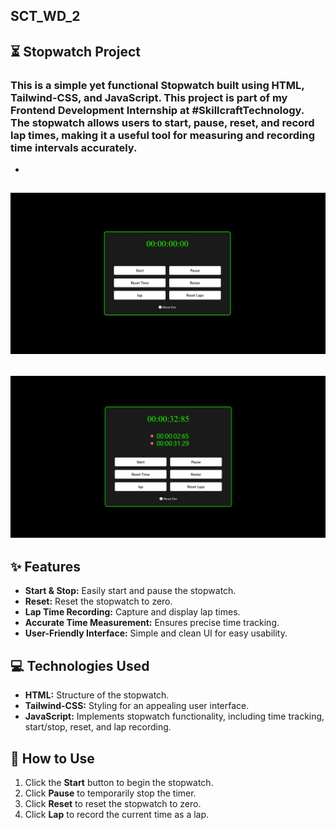 ## SCT_WD_2

## ⏳️ Stopwatch Project

### This is a simple yet functional Stopwatch built using HTML, Tailwind-CSS, and JavaScript. This project is part of my Frontend Development Internship at #SkillcraftTechnology. The stopwatch allows users to start, pause, reset, and record lap times, making it a useful tool for measuring and recording time intervals accurately.
- 
![img1](./logo/img%201.png)
- 
![img1](./logo/img%202.png)
- 
## ✨ Features

*   **Start & Stop:** Easily start and pause the stopwatch.
*   **Reset:** Reset the stopwatch to zero.
*   **Lap Time Recording:** Capture and display lap times.
*   **Accurate Time Measurement:** Ensures precise time tracking.
*   **User-Friendly Interface:** Simple and clean UI for easy usability.

## 💻 Technologies Used

*   **HTML:** Structure of the stopwatch.
*   **Tailwind-CSS:** Styling for an appealing user interface.
*   **JavaScript:** Implements stopwatch functionality, including time tracking, start/stop, reset, and lap recording.

## 📃 How to Use

1.  Click the **Start** button to begin the stopwatch.
2.  Click **Pause** to temporarily stop the timer.
3.  Click **Reset** to reset the stopwatch to zero.
4.  Click **Lap** to record the current time as a lap.

